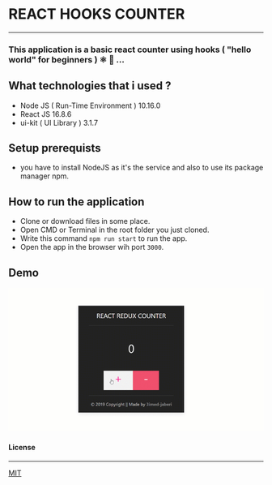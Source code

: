 # REACT HOOKS COUNTER 
---
### This application is a basic react counter using hooks ( "hello world" for beginners ) ⚛️ 🚀 ...

## What technologies that i used ?
 - Node JS ( Run-Time Environment ) 10.16.0
 - React JS 16.8.6
 - ui-kit ( UI Library ) 3.1.7

## Setup prerequists
 - you have to install NodeJS as it's the service and also to use its package manager npm.

## How to run the application
 - Clone or download files in some place.
 - Open CMD or Terminal in the root folder you just cloned.
 - Write this command ``` npm run start ``` to run the app.
 - Open the app in the browser wih port ``` 3000 ```. 

## Demo 
![quick-demo](https://raw.githubusercontent.com/3imed-jaberi/react-context-counter/master/src/assets/demo/demo.gif)
  
#### License
---
[MIT](https://choosealicense.com/licenses/mit/)  

